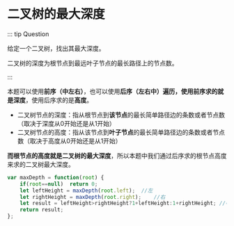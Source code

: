 # 二叉树的最大深度

::: tip Question

给定一个二叉树，找出其最大深度。

二叉树的深度为根节点到最远叶子节点的最长路径上的节点数。

::: 

本题可以使用**前序（中左右）**，也可以使用**后序（左右中）**遍历，使用前序求的就是**深度**，使用后序求的是**高度**。

- 二叉树节点的深度：指从根节点到**该节点**的最长简单路径边的条数或者节点数（取决于深度从0开始还是从1开始）
- 二叉树节点的高度：指从该节点到**叶子节点**的最长简单路径边的条数或者节点数（取决于高度从0开始还是从1开始）

**而根节点的高度就是二叉树的最大深度**，所以本题中我们通过后序求的根节点高度来求的二叉树最大深度。

```js
var maxDepth = function(root) {
    if(root==null)  return 0;
    let leftHeight = maxDepth(root.left);  //左
    let rightHeight = maxDepth(root.right);    //右
    let result = leftHeight>rightHeight?1+leftHeight:1+rightHeight; //中
    return result;
};
```

